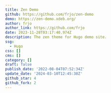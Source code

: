 ```yaml
---
title: Zen Demo
github: https://github.com/frjo/zen-demo
demo: https://zen-demo.xdeb.org/
author: frjo
author_link: https://github.com/frjo
date: 2023-11-28T03:17:40.974Z
description: The zen theme for Hugo demo site.
ssg:
  - Hugo
css: []
cms: []
category: []
draft: false
publish_date: '2022-08-04T07:52:34Z'
update_date: '2024-03-10T12:45:38Z'
github_star: 4
github_fork: 2
---
```

